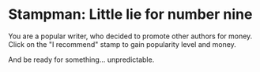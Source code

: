 # Stampman: Little lie for number nine

You are a popular writer, who decided to promote other authors for money.
Click on the "I recommend" stamp to gain popularity level and money.

And be ready for something... unpredictable.
